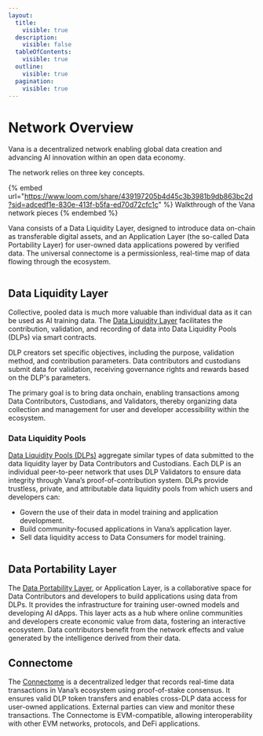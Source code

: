 ```yaml
---
layout:
  title:
    visible: true
  description:
    visible: false
  tableOfContents:
    visible: true
  outline:
    visible: true
  pagination:
    visible: true
---
```


# Network Overview

Vana is a decentralized network enabling global data creation and advancing AI innovation within an open data economy.

The network relies on three key concepts.

{% embed url="https://www.loom.com/share/439197205b4d45c3b3981b9db863bc2d?sid=adcedf1e-830e-413f-b5fa-ed70d72cfc1c" %}
Walkthrough of the Vana network pieces
{% endembed %}

Vana consists of a Data Liquidity Layer, designed to introduce data on-chain as transferable digital assets, and an Application Layer (the so-called Data Portability Layer) for user-owned data applications powered by verified data. The universal connectome is a permissionless, real-time map of data flowing through the ecosystem.

<figure><img src="../../.gitbook/assets/LogoVanaArchitectureDiagram.png" alt=""><figcaption></figcaption></figure>

## Data Liquidity Layer

Collective, pooled data is much more valuable than individual data as it can be used as AI training data. The [Data Liquidity Layer](data-liquidity-layer.md) facilitates the contribution, validation, and recording of data into Data Liquidity Pools (DLPs) via smart contracts.&#x20;

DLP creators set specific objectives, including the purpose, validation method, and contribution parameters. Data contributors and custodians submit data for validation, receiving governance rights and rewards based on the DLP's parameters.&#x20;

The primary goal is to bring data onchain, enabling transactions among Data Contributors, Custodians, and Validators, thereby organizing data collection and management for user and developer accessibility within the ecosystem.

### Data Liquidity Pools

[Data Liquidity Pools (DLPs)](broken-reference) aggregate similar types of data submitted to the data liquidity layer by Data Contributors and Custodians. Each DLP is an individual peer-to-peer network that uses DLP Validators to ensure data integrity through Vana’s proof-of-contribution system. DLPs provide trustless, private, and attributable data liquidity pools from which users and developers can:

* Govern the use of their data in model training and application development.
* Build community-focused applications in Vana’s application layer.
* Sell data liquidity access to Data Consumers for model training.

<figure><img src="../../.gitbook/assets/Vana Docs graphics - Data Liquidity pool - high-level data flow (1).jpg" alt=""><figcaption></figcaption></figure>

## Data Portability Layer

The [Data Portability Layer](data-portability-layer/), or Application Layer, is a collaborative space for Data Contributors and developers to build applications using data from DLPs. It provides the infrastructure for training user-owned models and developing AI dApps. This layer acts as a hub where online communities and developers create economic value from data, fostering an interactive ecosystem. Data contributors benefit from the network effects and value generated by the intelligence derived from their data.

## Connectome

The [Connectome](connectome.md) is a decentralized ledger that records real-time data transactions in Vana’s ecosystem using proof-of-stake consensus. It ensures valid DLP token transfers and enables cross-DLP data access for user-owned applications. External parties can view and monitor these transactions. The Connectome is EVM-compatible, allowing interoperability with other EVM networks, protocols, and DeFi applications.

